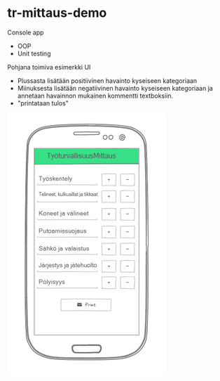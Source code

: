 # tr-mittaus-demo

Console app
- OOP
- Unit testing

Pohjana toimiva esimerkki UI
- Plussasta lisätään positiivinen havainto kyseiseen kategoriaan
- Miinuksesta lisätään negatiivinen havainto kyseiseen kategoriaan ja annetaan havainnon mukainen kommentti textboksiin.
- "printataan tulos"

![mock](/img/mock.PNG)
